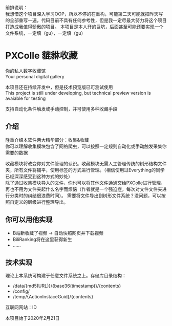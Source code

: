 前排说明：  
我想借这个项目深入学习OOP，所以不停的在重构，可能第二天可能就把昨天写的全部重写一遍，代码目前不具有任何参考性，但是我一定尽最大努力将这个项目打造成我值得骄傲的项目。
本项目是本人开的巨坑，后面甚至可能还要实现一个文件系统，一定填（gu），一定填（gu）  

# PXColle 貔貅收藏

你的私人数字收藏馆  
Your personal digital gallery

本项目还在持续开发中，但是技术预览版已可测试使用  
This project is still under developing, but technical preview version is avaiable for testing

支持自动化条件触发或手动控制，并可使用多种收藏手段

## 介绍

隆重介绍本软件两大精华部分：收集&收藏  
你可以理解收集模块包含了网络爬虫，可以按照一定规则自动化或手动触发采集你需要的数据

收藏模块将改变你对文件管理的认识。收藏模块无需人工管理传统的树形结构文件夹，所有文件将铺平，使用标签的方式进行管理。（相信使用过Everything的同学已经深深感受到这种方式的妙处）  
除了通过收集模块导入的文件，你也可以将其他文件通通交给PXColle进行管理，再也不用为文件夹起什么名字而烦恼（作者就是一个强迫症，每次对文件文件夹进行分类时的纠结很浪费时间）。
需要将文件导出到树形文件系统？没问题，可以按照自定义的层级进行整理导出。

## 你可以用他实现

- B站新收藏了视频 -> 自动快照网页并下载视频
- BiliRanking将在这里获得新生
- ……

## 技术实现
理论上本系统可构建于任意文件系统之上。存储库目录结构：
- /data/{md5(URL)}/{base36(timestamp)}/{contents}
- /config/
- /temp/{ActionInstaceGuid}/{contents}

互联网网站：ID


本项目始于2020年2月21日